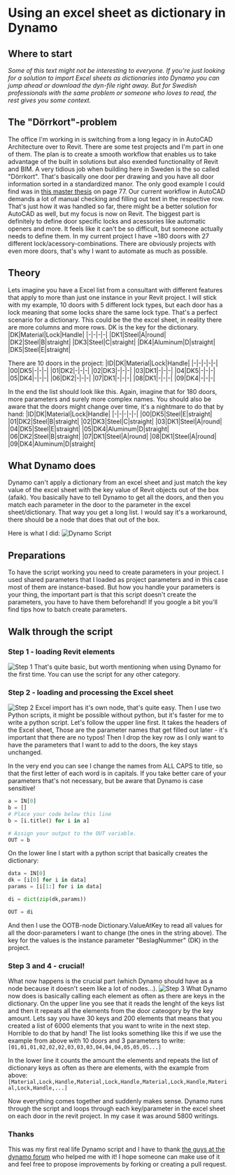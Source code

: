 # Using an excel sheet as dictionary in Dynamo

## Where to start
*Some of this text might not be interesting to everyone. If you're just looking for a solution to import Excel sheets as dictionaries into Dynamo you can jump ahead or download the dyn-file right away. But for Swedish professionals with the same problem or someone who loves to read, the rest gives you some context.*

## The "Dörrkort"-problem
The office I'm working in is switching from a long legacy in in AutoCAD Architecture over to Revit. There are some test projects and I'm part in one of them. The plan is to create a smooth workflow that enables us to take advantage of the built in solutions but also exended functionality of Revit and BIM. 
A very tidious job when building here in Sweden is the so called "Dörrkort". That's basically one door per drawing and you have all door information sorted in a standardized manor. The only good example I could find was in [this master thesis](http://www.diva-portal.se/smash/get/diva2:1221728/FULLTEXT01.pdf) on page 77. Our current workflow in AutoCAD demands a lot of manual checking and filling out text in the respective row. That's just how it was handled so far, there might be a better solution for AutoCAD as well, but my focus is now on Revit.
The biggest part is definitely to define door specific locks and acessories like automatic openers and more. It feels like it can't be so difficult, but someone actually needs to define them. In my current project I have ~180 doors with 27 different lock/acessory-combinations. There are obviously projects with even more doors, that's why I want to automate as much as possible.

## Theory
Lets imagine you have a Excel list from a consultant with different features that apply to more than just one instance in your Revit project. I will stick with my example, 10 doors with 5 different lock types, but each door has a lock meaning that some locks share the same lock type. That's a perfect scenario for a dictionary.
This could be the the excel sheet, in reality there are more columns and more rows. DK is the key for the dictionary.
|DK|Material|Lock|Handle|
|-|-|-|-|
|DK1|Steel|A|round|
|DK2|Steel|B|straight|
|DK3|Steel|C|straight|
|DK4|Aluminum|D|straight|
|DK5|Steel|E|straight|

There are 10 doors in the project:
|ID|DK|Material|Lock|Handle|
|-|-|-|-|-|
|00|DK5|-|-|-|
|01|DK2|-|-|-|
|02|DK3|-|-|-|
|03|DK1|-|-|-|
|04|DK5|-|-|-|
|05|DK4|-|-|-|
|06|DK2|-|-|-|
|07|DK1|-|-|-|
|08|DK1|-|-|-|
|09|DK4|-|-|-|

In the end the list should look like this. Again, imagine that for 180 doors, more parameters and surely more complex names. You should also be aware that the doors might change over time, it's a nightmare to do that by hand:
|ID|DK|Material|Lock|Handle|
|-|-|-|-|-|
|00|DK5|Steel|E|straight|
|01|DK2|Steel|B|straight|
|02|DK3|Steel|C|straight|
|03|DK1|Steel|A|round|
|04|DK5|Steel|E|straight|
|05|DK4|Aluminum|D|straight|
|06|DK2|Steel|B|straight|
|07|DK1|Steel|A|round|
|08|DK1|Steel|A|round|
|09|DK4|Aluminum|D|straight|

## What Dynamo does
Dynamo can't apply a dictionary from an excel sheet and just match the key value of the excel sheet with the key value of Revit objects out of the box (afaik). You basically have to tell Dynamo to get all the doors, and then you match each parameter in the door to the parameter in the excel sheet/dictionary. That way you get a long list. I would say it's a workaround, there should be a node that does that out of the box.

Here is what I did:
![Dynamo Script](screenshots/complete.png)

## Preparations
To have the script working you need to create parameters in your project. I used shared parameters that I loaded as project parameters and in this case most of them are instance-based. But how you handle your parameters is your thing, the important part is that this script doesn't create the parameters, you have to have them beforehand! If you google a bit you'll find tips how to batch create parameters.

## Walk through the script
### Step 1 - loading Revit elements
![Step 1](screenshots/step_1.png)
That's quite basic, but worth mentioning when using Dynamo for the first time. You can use the script for any other category.

### Step 2 - loading and processing the Excel sheet
![Step 2](screenshots/step_2.png)
Excel import has it's own node, that's quite easy. Then I use two Python scripts, it might be possible without python, but it's faster for me to write a python script. Let's follow the upper line first. It takes the headers of the Excel sheet, Those are the parameter names that get filled out later - it's important that there are no typos! Then I drop the key row as I only want to have the parameters that I want to add to the doors, the key stays unchanged.

In the very end you can see I change the names from ALL CAPS to title, so that the first letter of each word is in capitals. If you take better care of your parameters that's not necessary, but be aware that Dynamo is case sensitive!
```python
a = IN[0]
b = []
# Place your code below this line
b = [i.title() for i in a]	

# Assign your output to the OUT variable.
OUT = b
```
On the lower line I start with a python script that basically creates the dictionary:
```python
data = IN[0]
dk = [i[0] for i in data]
params = [i[1:] for i in data]

di = dict(zip(dk,params))

OUT = di
```
And then I use the OOTB-node Dictionary.ValueAtKey to read all values for all the door-parameters I want to change (the ones in the string above). The key for the values is the instance parameter "BeslagNummer" (DK) in the project.

### Step 3 and 4 - crucial!
What now happens is the crucial part (which Dynamo should have as a node because it doesn't seem like a lot of nodes...).
![Step 3](screenshots/step_3.png)
What Dynamo now does is basically calling each element as often as there are keys in the dictionary. On the upper line you see that it reads the lenght of the keys list and then it repeats all the elements from the door cateogory by the key amount. Lets say you have 30 keys and 200 elements that means that you created a list of 6000 elements that you want to write in the next step. Horrible to do that by hand!
The list looks something like this if we use the example from above with 10 doors and 3 parameters to write:
`[01,01,01,02,02,02,03,03,03,04,04,04,05,05,05...]`

In the lower line it counts the amount the elements and repeats the list of dictionary keys as often as there are elements, with the example from above:
`[Material,Lock,Handle,Material,Lock,Handle,Material,Lock,Handle,Material,Lock,Handle,...]`

Now everything comes together and suddenly makes sense. Dynamo runs through the script and loops through each key/parameter in the excel sheet on each door in the revit project. In my case it was around 5800 writings.

### Thanks
This was my first real life Dynamo script and I have to thank [the guys at the dynamo forum](https://forum.dynamobim.com/t/using-dictionaries-with-excel-and-parameters/57182) who helped me with it! I hope someone can make use of it and feel free to propose improvements by forking or creating a pull request.
